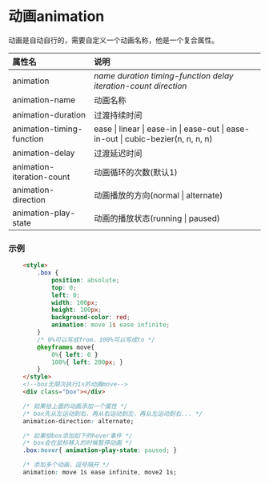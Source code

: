 # 动画animation
动画是自动自行的，需要自定义一个动画名称，他是一个复合属性。    

|属性名|说明|
|:---|:---|
|animation|*name duration timing-function delay iteration-count direction*|
|animation-name|动画名称|
|animation-duration|过渡持续时间|
|animation-timing-function|ease &#124; linear &#124; ease-in &#124; ease-out &#124; ease-in-out &#124; cubic-bezier(n, n, n, n)|
|animation-delay|过渡延迟时间|
|animation-iteration-count|动画循环的次数(默认1)|
|animation-direction|动画播放的方向(normal &#124; alternate)|
|animation-play-state|动画的播放状态(running &#124; paused)|

### 示例
```html
    <style>
        .box {
            position: absolute;
            top: 0;
            left: 0;
            width: 100px;
            height: 100px;
            background-color: red;
            animation: move 1s ease infinite;
        }
        /* 0%可以写成from，100%可以写成to */
        @keyframes move{
            0%{ left: 0 }
            100%{ left: 200px; }
        }
    </style>
    <!--box无限次执行1s的动画move-->
    <div class="box"></div>
```
```CSS
    /* 如果给上面的动画添加一个属性 */
    /* box先从左运动到右，再从右运动到左，再从左运动到右... */
    animation-direction: alternate;

    /* 如果给box添加如下的hover事件 */
    /* box会在鼠标移入的时候暂停动画 */
    .box:hover{ animation-play-state: paused; }

    /* 添加多个动画，逗号隔开 */
    animation: move 1s ease infinite, move2 1s;
```
